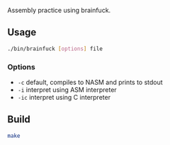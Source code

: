 Assembly practice using brainfuck.

## Usage

```bash
./bin/brainfuck [options] file
```

### Options

- `-c` default, compiles to NASM and prints to stdout
- `-i` interpret using ASM interpreter
- `-ic` interpret using C interpreter

## Build

```bash
make
```
